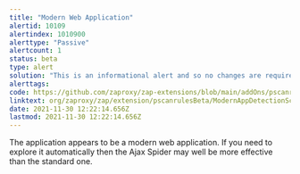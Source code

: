 ```yaml
---
title: "Modern Web Application"
alertid: 10109
alertindex: 1010900
alerttype: "Passive"
alertcount: 1
status: beta
type: alert
solution: "This is an informational alert and so no changes are required."
alerttags: 
code: https://github.com/zaproxy/zap-extensions/blob/main/addOns/pscanrulesBeta/src/main/java/org/zaproxy/zap/extension/pscanrulesBeta/ModernAppDetectionScanRule.java
linktext: org/zaproxy/zap/extension/pscanrulesBeta/ModernAppDetectionScanRule.java
date: 2021-11-30 12:22:14.656Z
lastmod: 2021-11-30 12:22:14.656Z
---
```

The application appears to be a modern web application. If you need to explore it automatically then the Ajax Spider may well be more effective than the standard one.

